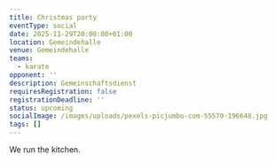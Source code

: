```yaml
---
title: Christmas party
eventType: social
date: 2025-11-29T20:00:00+01:00
location: Gemeindehalle
venue: Gemeindehalle
teams:
  - karate
opponent: ''
description: Gemeinschaftsdienst
requiresRegistration: false
registrationDeadline: ''
status: upcoming
socialImage: /images/uploads/pexels-picjumbo-com-55570-196648.jpg
tags: []
---
```

We run the kitchen.
